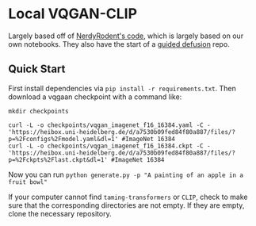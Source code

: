 # Local VQGAN-CLIP

Largely based off of [NerdyRodent's code](https://github.com/nerdyrodent/VQGAN-CLIP), which is largely based on our own notebooks. They also have the start of a [guided defusion](https://github.com/nerdyrodent/CLIP-Guided-Diffusion) repo.

## Quick Start

First install dependencies via `pip install -r requirements.txt`. Then download a vqgaan checkpoint with a command like:
```
mkdir checkpoints

curl -L -o checkpoints/vqgan_imagenet_f16_16384.yaml -C - 'https://heibox.uni-heidelberg.de/d/a7530b09fed84f80a887/files/?p=%2Fconfigs%2Fmodel.yaml&dl=1' #ImageNet 16384
curl -L -o checkpoints/vqgan_imagenet_f16_16384.ckpt -C - 'https://heibox.uni-heidelberg.de/d/a7530b09fed84f80a887/files/?p=%2Fckpts%2Flast.ckpt&dl=1' #ImageNet 16384
```

Now you can run `python generate.py -p "A painting of an apple in a fruit bowl"`

If your computer cannot find `taming-transformers` or `CLIP`, check to make sure that the corresponding directories are not empty. If they are empty, clone the necessary repository.
